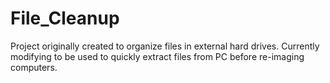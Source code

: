 # File_Cleanup
Project originally created to organize files in external hard drives. Currently modifying to be used to quickly extract files from PC before re-imaging computers.
